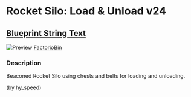# Rocket Silo: Load & Unload v24

## [Blueprint String Text](https://factoriobin.com/static/cdn/forever/post/b/v/a/BVa8ypcB/0/v0/blueprint-dffdc48fb8f7538e.txt)

![Preview](https://factoriobin.com/static/cdn/forever/post/b/v/a/BVa8ypcB/0/v0/render-80eefde0c9907484.jpg)
[FactorioBin](https://factoriobin.com/post/BVa8ypcB)

### Description
Beaconed Rocket Silo using chests and belts for loading and unloading.

(by hy_speed)


